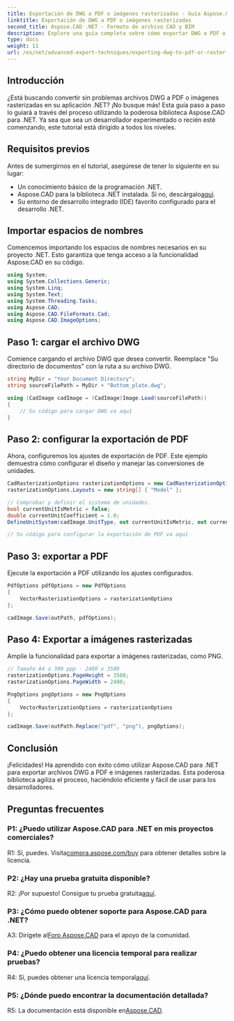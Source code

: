 ```yaml
---
title: Exportación de DWG a PDF o imágenes rasterizadas - Guía Aspose.CAD
linktitle: Exportación de DWG a PDF o imágenes rasterizadas
second_title: Aspose.CAD .NET - Formato de archivo CAD y BIM
description: Explore una guía completa sobre cómo exportar DWG a PDF o imágenes rasterizadas usando Aspose.CAD para .NET. Conozca los pasos, los requisitos previos y practique esta potente biblioteca.
type: docs
weight: 11
url: /es/net/advanced-export-techniques/exporting-dwg-to-pdf-or-raster-images/
---
```

## Introducción

¿Está buscando convertir sin problemas archivos DWG a PDF o imágenes rasterizadas en su aplicación .NET? ¡No busque más! Esta guía paso a paso lo guiará a través del proceso utilizando la poderosa biblioteca Aspose.CAD para .NET. Ya sea que sea un desarrollador experimentado o recién esté comenzando, este tutorial está dirigido a todos los niveles.

## Requisitos previos

Antes de sumergirnos en el tutorial, asegúrese de tener lo siguiente en su lugar:

- Un conocimiento básico de la programación .NET.
-  Aspose.CAD para la biblioteca .NET instalada. Si no, descárgalo[aquí](https://releases.aspose.com/cad/net/).
- Su entorno de desarrollo integrado (IDE) favorito configurado para el desarrollo .NET.

## Importar espacios de nombres

Comencemos importando los espacios de nombres necesarios en su proyecto .NET. Esto garantiza que tenga acceso a la funcionalidad Aspose.CAD en su código.

```csharp
using System;
using System.Collections.Generic;
using System.Linq;
using System.Text;
using System.Threading.Tasks;
using Aspose.CAD;
using Aspose.CAD.FileFormats.Cad;
using Aspose.CAD.ImageOptions;
```

## Paso 1: cargar el archivo DWG

Comience cargando el archivo DWG que desea convertir. Reemplace "Su directorio de documentos" con la ruta a su archivo DWG.

```csharp
string MyDir = "Your Document Directory";
string sourceFilePath = MyDir + "Bottom_plate.dwg";

using (CadImage cadImage = (CadImage)Image.Load(sourceFilePath))
{
    // Su código para cargar DWG va aquí
}
```

## Paso 2: configurar la exportación de PDF

Ahora, configuremos los ajustes de exportación de PDF. Este ejemplo demuestra cómo configurar el diseño y manejar las conversiones de unidades.

```csharp
CadRasterizationOptions rasterizationOptions = new CadRasterizationOptions();
rasterizationOptions.Layouts = new string[] { "Model" };

// Comprobar y definir el sistema de unidades.
bool currentUnitIsMetric = false;
double currentUnitCoefficient = 1.0;
DefineUnitSystem(cadImage.UnitType, out currentUnitIsMetric, out currentUnitCoefficient);

// Su código para configurar la exportación de PDF va aquí
```

## Paso 3: exportar a PDF

Ejecute la exportación a PDF utilizando los ajustes configurados.

```csharp
PdfOptions pdfOptions = new PdfOptions
{
    VectorRasterizationOptions = rasterizationOptions
};

cadImage.Save(outPath, pdfOptions);
```

## Paso 4: Exportar a imágenes rasterizadas

Amplíe la funcionalidad para exportar a imágenes rasterizadas, como PNG.

```csharp
// Tamaño A4 a 300 ppp - 2480 x 3508
rasterizationOptions.PageHeight = 3508;
rasterizationOptions.PageWidth = 2480;

PngOptions pngOptions = new PngOptions
{
    VectorRasterizationOptions = rasterizationOptions
};

cadImage.Save(outPath.Replace("pdf", "png"), pngOptions);
```

## Conclusión

¡Felicidades! Ha aprendido con éxito cómo utilizar Aspose.CAD para .NET para exportar archivos DWG a PDF e imágenes rasterizadas. Esta poderosa biblioteca agiliza el proceso, haciéndolo eficiente y fácil de usar para los desarrolladores.

## Preguntas frecuentes

### P1: ¿Puedo utilizar Aspose.CAD para .NET en mis proyectos comerciales?

 R1: Sí, puedes. Visita[compra.aspose.com/buy](https://purchase.aspose.com/buy) para obtener detalles sobre la licencia.

### P2: ¿Hay una prueba gratuita disponible?

 R2: ¡Por supuesto! Consigue tu prueba gratuita[aquí](https://releases.aspose.com/).

### P3: ¿Cómo puedo obtener soporte para Aspose.CAD para .NET?

 A3: Dirígete al[Foro Aspose.CAD](https://forum.aspose.com/c/cad/19) para el apoyo de la comunidad.

### P4: ¿Puedo obtener una licencia temporal para realizar pruebas?

R4: Sí, puedes obtener una licencia temporal[aquí](https://purchase.aspose.com/temporary-license/).

### P5: ¿Dónde puedo encontrar la documentación detallada?

 R5: La documentación está disponible en[Aspose.CAD](https://reference.aspose.com/cad/net/).